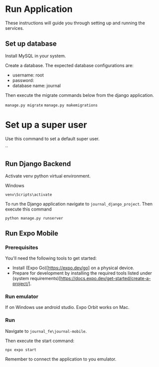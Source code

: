 # Run Application
These instructions will guide you through setting up and running the services.

## Set up database
Install MySQL in your system.

Create a database. The expected database configurations are:
- username: root
- password:
- database name: journal

Then execute the migrate commands below from the django application.

`manage.py migrate`
`manage.py makemigrations`

# Set up a super user
Use this command to set a default super user.

``

## Run Django Backend

Activate venv python virtual environment.

Windows

`venv\Scripts\activate`

To run the Django application navigate to `journal_django_project`.
Then execute this command

`python manage.py runserver`

## Run Expo Mobile

### Prerequisites
You'll need the following tools to get started:

- Install (Expo Go)[https://expo.dev/go] on a physical device.
- Prepare for development by installing the required tools listed under (system requirements)[https://docs.expo.dev/get-started/create-a-project/].

### Run emulator

If on Windows use android studio.
Expo Orbit works on Mac.

### Run 
Navigate to `journal_fe\journal-mobile`.

Then execute the start command:

`npx expo start`

Remember to connect the application to you emulator.
